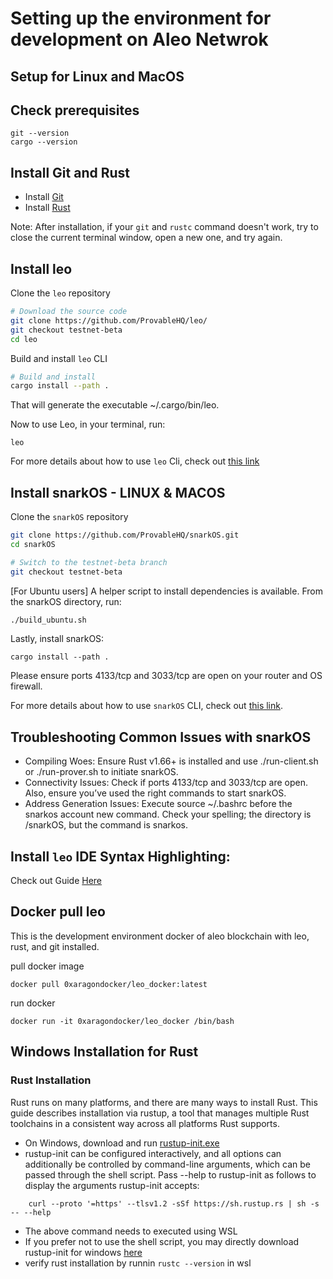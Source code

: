 # Setting up the environment for development on Aleo Netwrok

## Setup for Linux and MacOS

## Check prerequisites
```
git --version
cargo --version
```

## Install Git and Rust

- Install [Git](https://git-scm.com/downloads)
- Install [Rust](https://www.rust-lang.org/tools/install)

Note: After installation, if your `git` and `rustc` command doesn't work, try to close the current terminal window, open a new one, and try again.

## Install leo

Clone the `leo` repository

```bash
# Download the source code
git clone https://github.com/ProvableHQ/leo/
git checkout testnet-beta
cd leo
```

Build and install `leo` CLI

```bash
# Build and install
cargo install --path .
```

That will generate the executable ~/.cargo/bin/leo.

Now to use Leo, in your terminal, run:

    leo
For more details about how to use `leo` Cli, check out [this link](https://developer.aleo.org/leo/commands)

## Install snarkOS - LINUX & MACOS

Clone the `snarkOS` repository

```bash
git clone https://github.com/ProvableHQ/snarkOS.git
cd snarkOS

# Switch to the testnet-beta branch
git checkout testnet-beta
```

[For Ubuntu users] A helper script to install dependencies is available. From the snarkOS directory, run:

```bash
./build_ubuntu.sh
```

Lastly, install snarkOS:

```
cargo install --path .
```

Please ensure ports 4133/tcp and 3033/tcp are open on your router and OS firewall.

For more details about how to use `snarkOS` CLI, check out [this link](https://developer.aleo.org/testnet/getting_started/installation/#22-installation).

## Troubleshooting Common Issues with snarkOS

- Compiling Woes: Ensure Rust v1.66+ is installed and use ./run-client.sh or ./run-prover.sh to initiate snarkOS.
- Connectivity Issues: Check if ports 4133/tcp and 3033/tcp are open. Also, ensure you’ve used the right commands to start snarkOS.
- Address Generation Issues: Execute source ~/.bashrc before the snarkos account new command. Check your spelling; the directory is /snarkOS, but the command is snarkos.

## Install `leo` IDE Syntax Highlighting:

Check out Guide [Here](https://developer.aleo.org/leo/installation#3-ide-syntax-highlighting)

## Docker pull leo

This is the development environment docker of aleo blockchain with leo, rust, and git installed.

pull docker image

```
docker pull 0xaragondocker/leo_docker:latest
```

run docker

```
docker run -it 0xaragondocker/leo_docker /bin/bash
```

## Windows Installation for Rust 

### Rust Installation
Rust runs on many platforms, and there are many ways to install Rust. This guide describes installation via rustup, a tool that manages multiple Rust toolchains in a consistent way across all platforms Rust supports. 
- On Windows, download and run [rustup-init.exe](https://static.rust-lang.org/rustup/dist/i686-pc-windows-gnu/rustup-init.exe)
- rustup-init can be configured interactively, and all options can additionally be controlled by command-line arguments, which can be passed through the shell script. Pass --help to rustup-init as follows to display the arguments rustup-init accepts:
```
    curl --proto '=https' --tlsv1.2 -sSf https://sh.rustup.rs | sh -s -- --help
```
- The above command needs to executed using WSL
- If you prefer not to use the shell script, you may directly download rustup-init for windows [here](https://static.rust-lang.org/rustup/dist/x86_64-pc-windows-msvc/rustup-init.exe)
- verify rust installation by runnin ```rustc --version``` in wsl 



